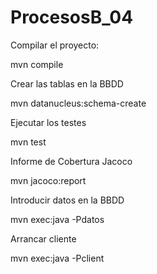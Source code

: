 # ProcesosB_04
Compilar el proyecto:

mvn compile

Crear las tablas en la BBDD

mvn datanucleus:schema-create

Ejecutar los testes

mvn test

Informe de Cobertura Jacoco

mvn jacoco:report

Introducir datos en la BBDD

mvn exec:java -Pdatos

Arrancar cliente

mvn exec:java -Pclient
